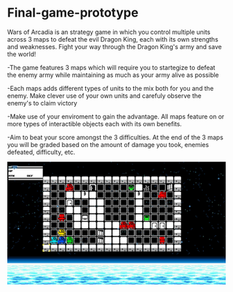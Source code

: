 # Final-game-prototype

Wars of Arcadia is an strategy game in which you control multiple units across 3 maps to defeat the evil Dragon King, each with its own strengths and weaknesses.
Fight your way through the Dragon King's army and save the world!

-The game features 3 maps which will require you to startegize to defeat the enemy army while maintaining as much as your army alive as possible

-Each maps adds different types of units to the mix both for you and the enemy. Make clever use of your own units and carefuly observe the enemy's to claim victory

-Make use of your enviroment to gain the advantage. All maps feature on or more types of interactible objects each with its own benefits.

-Aim to beat your score amongst the 3 difficulties. At the end of the 3 maps you will be graded based on the amount of damage you took, enemies defeated, difficulty, etc.

![alt text](https://github.com/ArcEnig777/Final-game-prototype/blob/main/Images/rpg1.JPG?raw=true)
